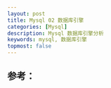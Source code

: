 ```yaml
---
layout: post
title: Mysql 02 数据库引擎
categories: [Mysql]
description: Mysql 数据库引擎分析
keywords: mysql, 数据库引擎
topmost: false
---
```











## 参考：
